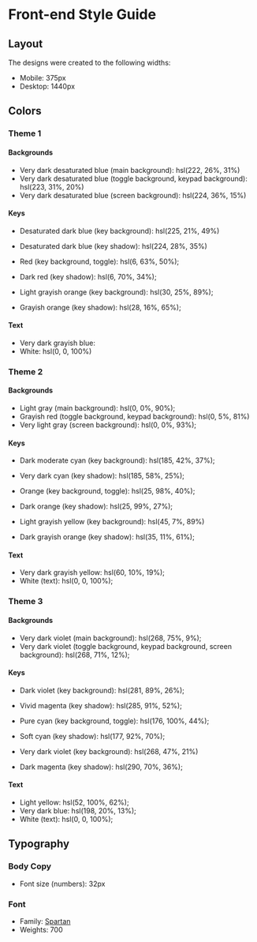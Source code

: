 # Front-end Style Guide

## Layout

The designs were created to the following widths:

- Mobile: 375px
- Desktop: 1440px

## Colors

### Theme 1

#### Backgrounds

- Very dark desaturated blue (main background): hsl(222, 26%, 31%)
- Very dark desaturated blue (toggle background, keypad background): hsl(223, 31%, 20%)
- Very dark desaturated blue (screen background): hsl(224, 36%, 15%)

#### Keys

- Desaturated dark blue (key background): hsl(225, 21%, 49%)
- Desaturated dark blue (key shadow): hsl(224, 28%, 35%)

- Red (key background, toggle): hsl(6, 63%, 50%);
- Dark red (key shadow): hsl(6, 70%, 34%);

- Light grayish orange (key background): hsl(30, 25%, 89%);
- Grayish orange (key shadow): hsl(28, 16%, 65%);

#### Text

- Very dark grayish blue:
- White: hsl(0, 0, 100%)

### Theme 2

#### Backgrounds

- Light gray (main background): hsl(0, 0%, 90%);
- Grayish red (toggle background, keypad background): hsl(0, 5%, 81%)
- Very light gray (screen background): hsl(0, 0%, 93%);

#### Keys

- Dark moderate cyan (key background): hsl(185, 42%, 37%);
- Very dark cyan (key shadow): hsl(185, 58%, 25%);

- Orange (key background, toggle): hsl(25, 98%, 40%);
- Dark orange (key shadow): hsl(25, 99%, 27%);

- Light grayish yellow (key background): hsl(45, 7%, 89%)
- Dark grayish orange (key shadow): hsl(35, 11%, 61%);

#### Text

- Very dark grayish yellow: hsl(60, 10%, 19%);
- White (text): hsl(0, 0, 100%);

### Theme 3

#### Backgrounds

- Very dark violet (main background): hsl(268, 75%, 9%);
- Very dark violet (toggle background, keypad background, screen background): hsl(268, 71%, 12%);

#### Keys

- Dark violet (key background): hsl(281, 89%, 26%);
- Vivid magenta (key shadow): hsl(285, 91%, 52%);

- Pure cyan (key background, toggle): hsl(176, 100%, 44%);
- Soft cyan (key shadow): hsl(177, 92%, 70%);

- Very dark violet (key background): hsl(268, 47%, 21%)
- Dark magenta (key shadow): hsl(290, 70%, 36%);

#### Text

- Light yellow: hsl(52, 100%, 62%);
- Very dark blue: hsl(198, 20%, 13%);
- White (text): hsl(0, 0, 100%);

## Typography

### Body Copy

- Font size (numbers): 32px

### Font

- Family: [Spartan](https://fonts.google.com/specimen/Spartan)
- Weights: 700
